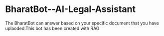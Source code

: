 # BharatBot--AI-Legal-Assistant
The BharatBot can answer based on your specific document that you have uplaoded.This bot has been created with RAG
